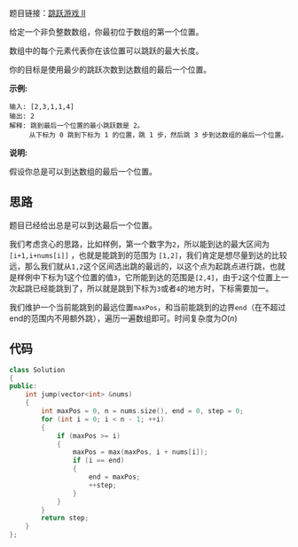 题目链接：[跳跃游戏 II](https://leetcode-cn.com/problems/jump-game-ii/)

给定一个非负整数数组，你最初位于数组的第一个位置。

数组中的每个元素代表你在该位置可以跳跃的最大长度。

你的目标是使用最少的跳跃次数到达数组的最后一个位置。

**示例:**

```
输入: [2,3,1,1,4]
输出: 2
解释: 跳到最后一个位置的最小跳跃数是 2。
     从下标为 0 跳到下标为 1 的位置，跳 1 步，然后跳 3 步到达数组的最后一个位置。
```

**说明:**

假设你总是可以到达数组的最后一个位置。

## 思路

题目已经给出总是可以到达最后一个位置。

我们考虑贪心的思路，比如样例，第一个数字为`2`，所以能到达的最大区间为 `[i+1,i+nums[i]]` ，也就是能跳到的范围为 `[1,2]`，我们肯定是想尽量到达的比较远，那么我们就从`1,2`这个区间选出跳的最远的，以这个点为起跳点进行跳，也就是样例中下标为1这个位置的值`3`，它所能到达的范围是`[2,4]`，由于`2`这个位置上一次起跳已经能跳到了，所以就是跳到下标为`3`或者`4`的地方时，下标需要加一。

我们维护一个当前能跳到的最远位置`maxPos`，和当前能跳到的边界`end`（在不超过end的范围内不用额外跳），遍历一遍数组即可。时间复杂度为$O(n)$

## 代码

```cpp
class Solution
{
public:
    int jump(vector<int> &nums)
    {
        int maxPos = 0, n = nums.size(), end = 0, step = 0;
        for (int i = 0; i < n - 1; ++i)
        {
            if (maxPos >= i)
            {
                maxPos = max(maxPos, i + nums[i]);
                if (i == end)
                {
                    end = maxPos;
                    ++step;
                }
            }
        }
        return step;
    }
};
```


